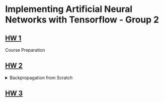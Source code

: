 # Implementing Artificial Neural Networks with Tensorflow - Group 2


## [HW 1](course_prep)
Course Preparation


## [HW 2](backprop_from_scratch)
<details>
  <summary>Backpropagation from Scratch</summary>

  This week our task was to implement a MLP from scratch. We did so and used different classes and skripts for our Dataset, Functions, Perceptron, training and a Jupyter Notebook for visualization. 
  
  We have created a quite sofisticated fully connected MLP. You can chose as many input, output neurons, and hidden layers as you want as well as adjusting the hiddenlayer width freely.
  You can even specify different activation functions for the input, hidden and output neurons.
  We also visualized every possible logical gate as well as a live training visualization of our network.
  ### [dataset.py](backprop_from_scratch/dataset.py)
  Provides the inputs with the labels. Can be choosen between and, or, nand. nor, xor depending on the given parameter (standard is xor).
  ### [eval.py](backprop_from_scratch/eval.py)
  Contains methods to calculate sigmoid, sigmoidprime, squarred error and accuracy.
  
  ### [perceptron.py](backprop_from_scratch/perceptron.py)
  Represents a single instance of one Perceptron with methods to calculate a forward step with activateion funciton sigmoid as well as an update method to update the parameters of the respective Perceptron instance. Perceptron is initialized with a learning rate of 1, activation function of sigmoid and activation functions derivative of sigmoidprime. Other activation function or lerning rate could be choosen if needed.
  
  ### [mlp.py](backprop_from_scratch/mlp.py)
  Represents our MLP. The constructor initializes our mlp and there are additional methods for passing the inputs through the network and another method to update the parameters. The MLP is initilized with 2 input units, 1 output neuron and 4 neurons in 2 hidden layers. The global lerning rate is 1 and the activateion function is sigmoid again. These parameters can be changed (e.g. more hidden layers or more neurons in it) if necessary. 
  
  ### [training.py](backprop_from_scratch/training.py)
  This script contains functions to train our MLP. There is an epoch function wich passes the input through our network as well as a training function (which is also used for visualization. Also there is a function used for our live training in [visualization.ipynb](backprop_from_scratch/visualization.ipynb).
  
  ### [visualization.ipynb](backprop_from_scratch/visualization.ipynb)
  This notebook is used to visualize the training and output of our network. We visualize different logical gates as well as a live training of our network.

</details>


## [HW 3](HW3_bacteria)
